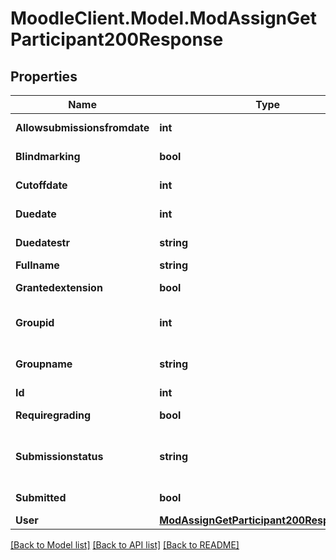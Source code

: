 # MoodleClient.Model.ModAssignGetParticipant200Response

## Properties

Name | Type | Description | Notes
------------ | ------------- | ------------- | -------------
**Allowsubmissionsfromdate** | **int** | allowsubmissionsfromdate for the user | [default to null]
**Blindmarking** | **bool** | is blind marking enabled for this assignment | [default to null]
**Cutoffdate** | **int** | cutoffdate for the user | [default to null]
**Duedate** | **int** | duedate for the user | [default to null]
**Duedatestr** | **string** | duedate for the user | [default to "null"]
**Fullname** | **string** | The fullname of the user | 
**Grantedextension** | **bool** | have they been granted an extension | [default to null]
**Groupid** | **int** | for group assignments this is the group id | [optional] [default to null]
**Groupname** | **string** | for group assignments this is the group name | [optional] [default to "null"]
**Id** | **int** | ID of the user | 
**Requiregrading** | **bool** | is their submission waiting for grading | [default to null]
**Submissionstatus** | **string** | The submission status (new, draft, reopened or submitted).                 Empty when not submitted. | [optional] [default to "null"]
**Submitted** | **bool** | have they submitted their assignment | [default to null]
**User** | [**ModAssignGetParticipant200ResponseUser**](ModAssignGetParticipant200ResponseUser.md) |  | [optional] 

[[Back to Model list]](../README.md#documentation-for-models) [[Back to API list]](../README.md#documentation-for-api-endpoints) [[Back to README]](../README.md)

